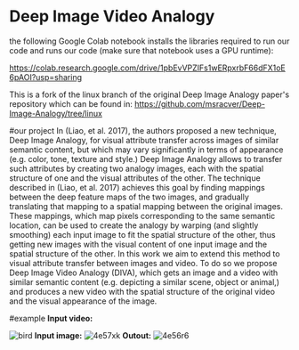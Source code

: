 

# Deep Image Video Analogy
the following Google Colab notebook installs the libraries required to run our code and runs our code (make sure that notebook uses a GPU runtime):

https://colab.research.google.com/drive/1pbEvVPZIFs1wERpxrbF66dFX1oE6pAOI?usp=sharing

This is a fork of the linux branch of the original Deep Image Analogy paper's repository which can be found in:
https://github.com/msracver/Deep-Image-Analogy/tree/linux

#our project
In (Liao, et al. 2017), the authors proposed a new technique, Deep Image Analogy, for visual attribute transfer across images of similar semantic content, but which may vary significantly in terms of appearance (e.g. color, tone, texture and style.) Deep Image Analogy allows to transfer such attributes by creating two analogy images, each with the spatial structure of one and the visual attributes of the other.
The technique described in (Liao, et al. 2017) achieves this goal by finding mappings between the deep feature maps of the two images, and gradually translating that mapping to a spatial mapping between the original images. These mappings, which map pixels corresponding to the same semantic location, can be used to create the analogy by warping (and slightly smoothing) each input image to fit the spatial structure of the other, thus getting new images with the visual content of one input image and the spatial structure of the other.
In this work we aim to extend this method to visual attribute transfer between images and video. To do so we propose Deep Image Video Analogy (DIVA), which gets an image and a video with similar semantic content (e.g. depicting a similar scene, object or animal,) and produces a new video with the spatial structure of the original video and the visual appearance of the image.

#example
<b>Input video:</b>

<img src="https://i.ibb.co/Y0CHLWp/bird.jpg" alt="bird" border="0" />
<b>Input image:</b>

<img src="https://i.ibb.co/6BCWQbp/4e57xk.gif" alt="4e57xk" border="0" />
<b>Outout:</b>

<img src="https://i.ibb.co/3v2GGn2/4e56r6.gif" alt="4e56r6" border="0" />
